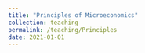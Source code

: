 ```yaml
---
title: "Principles of Microeconomics"
collection: teaching
permalink: /teaching/Principles
date: 2021-01-01
---
```

